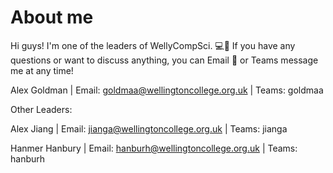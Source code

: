 # About me

Hi guys! I'm one of the leaders of WellyCompSci. 💻🧪
If you have any questions or want to discuss anything, you can Email 📧 or Teams message me at any time!

Alex Goldman |
Email: goldmaa@wellingtoncollege.org.uk |
Teams: goldmaa

Other Leaders:

Alex Jiang |
Email: jianga@wellingtoncollege.org.uk |
Teams: jianga

Hanmer Hanbury |
Email: hanburh@wellingtoncollege.org.uk |
Teams: hanburh
